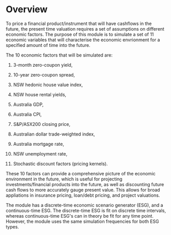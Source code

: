 # Overview

To price a financial product/instrument that will have cashflows in the future, 
the present time valuation requires a set of assumptions on different economic factors. 
The purpose of this module is to simulate a set of 11 economic variables that will 
characterise the economic envrionment for a specified amount of time into the future. 

The 10 economic factors that will be simulated are:

1. 3-month zero-coupon yield,

2. 10-year zero-coupon spread,

3. NSW hedonic house value index,

4. NSW house rental yields,

5. Australia GDP,

6. Australia CPI,

7. S&P/ASX200 closing price,

8. Australian dollar trade-weighted index,

9. Australia mortgage rate,

10. NSW unemployment rate,

11. Stochastic discount factors (pricing kernels). 

These 10 factors can provide a comprehensive picture of the economic environment in the 
future, which is useful for projecting investments/financial products into the future, as well 
as discounting future cash flows to more accurately gauge present value. This allows for broad
appliations in insurance pricing, loan/debt pricing, and project valuations.

The module has a discrete-time economic scenario generator (ESG), and a continuous-time ESG. The discrete-time ESG
is fit on discrete time intervals, whereas continuous-time ESG's can in theory be fit for any time 
point. However, the module uses the same simulation frequencies for both ESG types. 

